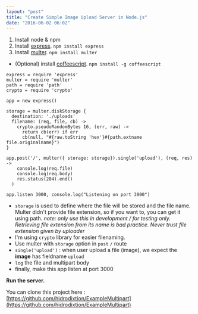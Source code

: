 ```yaml
---
layout: "post"
title: "Create Simple Image Upload Server in Node.js"
date: "2016-06-02 06:02"
---
```


1. Install node & npm
2. Install [express](http://expressjs.com/). `npm install express`
3. Install [multer](https://github.com/expressjs/multer). `npm install multer`

- (Optional) install [coffeescript](http://coffeescript.org/). `npm install -g coffeescript`

<!--break-->

```
express = require 'express'
multer = require 'multer'
path = require 'path'
crypto = require 'crypto'

app = new express()

storage = multer.diskStorage {
  destination: './uploads'
  filename: (req, file, cb) ->
    crypto.pseudoRandomBytes 16, (err, raw) ->
      return cb(err) if err
      cb(null, "#{raw.toString 'hex'}#{path.extname file.originalname}")
}

app.post('/', multer({ storage: storage}).single('upload'), (req, res) ->
    console.log(req.file)
    console.log(req.body)
    res.status(204).end()
  )

app.listen 3000, console.log("Listening on port 3000")

```

- `storage` is used to define where the file will be stored and the file name. Multer didn't provide file extension, so if you want to, you can get it using path. _note: only use this in development / for testing only. Retrieving file extension from its name is bad practice. Never trust file extension given by uploader_
- I'm using `crypto` library for easier filenaming.
- Use multer with `storage` option in `post` `/` route
- `single('upload')` : when user upload a file (image), we expect the **image** has fieldname `upload`
- `log` the file and multipart body
- finally, make this app listen at port 3000

**Run the server.**

You can clone this project here : [https://github.com/hidrodixtion/ExampleMultipart](https://github.com/hidrodixtion/ExampleMultipart)
